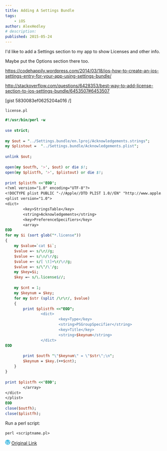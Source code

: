 ```yaml
---
title: Adding A Settings Bundle
tags:
    - iOS
author: AlexHedley
# description: 
published: 2015-05-24
---
```


I'd like to add a Settings section to my app to show Licenses and other info.

Maybe put the Options section there too.

https://codehappily.wordpress.com/2014/03/18/ios-how-to-create-an-ios-settings-entry-for-your-app-using-settings-bundle/

http://stackoverflow.com/questions/6428353/best-way-to-add-license-section-to-ios-settings-bundle/6453507#6453507

[gist 5830083ef0625204a016 /]

<?# Gist 5830083ef0625204a016 /?>

`license.pl`

```perl
#!/usr/bin/perl -w

use strict;

my $out = "../Settings.bundle/en.lproj/Acknowledgements.strings";
my $plistout =  "../Settings.bundle/Acknowledgements.plist";

unlink $out;

open(my $outfh, '>', $out) or die $!;
open(my $plistfh, '>', $plistout) or die $!;

print $plistfh <<'EOD';
<?xml version="1.0" encoding="UTF-8"?>
<!DOCTYPE plist PUBLIC "-//Apple//DTD PLIST 1.0//EN" "http://www.apple.com/DTDs/PropertyList-1.0.dtd">
<plist version="1.0">
<dict>
        <key>StringsTable</key>
        <string>Acknowledgements</string>
        <key>PreferenceSpecifiers</key>
        <array>
EOD
for my $i (sort glob("*.license"))
{
    my $value=`cat $i`;
    $value =~ s/\r//g;
    $value =~ s/\n/\r/g;
    $value =~ s/[ \t]+\r/\r/g;
    $value =~ s/\"/\'/g;
    my $key=$i;
    $key =~ s/\.license$//;

    my $cnt = 1;
    my $keynum = $key;
    for my $str (split /\r\r/, $value)
    {
        print $plistfh <<"EOD";
                <dict>
                        <key>Type</key>
                        <string>PSGroupSpecifier</string>
                        <key>Title</key>
                        <string>$keynum</string>
                </dict>
EOD

        print $outfh "\"$keynum\" = \"$str\";\n";
        $keynum = $key.(++$cnt);
    }
}

print $plistfh <<'EOD';
        </array>
</dict>
</plist>
EOD
close($outfh);
close($plistfh);
```

Run a perl script:

`perl <scriptname.pl>`

![Wordpress](../images/wordpress.png "Wordpress") [Original Link](https://alexhedley.wordpress.com/2015/05/24/adding-a-settings-bundle/)
